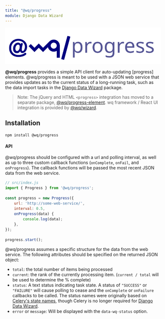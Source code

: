 ```yaml
---
title: "@wq/progress"
module: Django Data Wizard
---
```


![@wq/progress](../images/@wq/progress.svg)

**@wq/progress** provides a simple API client for auto-updating [progress] elements. @wq/progress is meant to be used with a JSON web service that provides updates as to the current status of a long-running task, such as the data import tasks in the [Django Data Wizard] package.

> Note: The jQuery and HTML `<progress>` integration has moved to a separate package, [@wq/progress-element]. wq framework / React UI integration is provided by [@wq/wizard].

## Installation

```bash
npm install @wq/progress
```

#### API

@wq/progress should be configured with a url and polling interval, as well as up to three custom callback functions (`onComplete`, `onFail`, and `onProgress`). The callback functions will be passed the most recent JSON data from the web service.

```javascript
// src/index.js
import { Progress } from '@wq/progress';

const progress = new Progress({
    url: 'http://some-web-service/',
    interval: 0.5,
    onProgress(data) {
        console.log(data);
    },
});

progress.start();
```

@wq/progress assumes a specific structure for the data from the web service. The following attributes should be specified on the returned JSON object:

-   `total`: the total number of items being processed
-   `current`: the rank of the currently processing item. (`current / total` will be used to determine the % complete)
-   `status`: A text status indicating task state. A status of `"SUCCESS"` or `"FAILURE"` will cause polling to cease and the `onComplete` or `onFailure` callbacks to be called. The status names were originally based on [Celery's state names][celery-states], though Celery is no longer required for [Django Data Wizard].
-   `error` or `message`: Will be displayed with the `data-wq-status` option.

[Django Data Wizard]: ../index.md
[@wq/progress-element]: ./progress-element.md
[@wq/wizard]: ./wizard.md
[celery-states]: http://docs.celeryproject.org/en/latest/userguide/tasks.html#states
